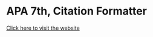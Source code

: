 # APA 7th, Citation Formatter

[Click here to visit the website](https://loldonut.github.io/apa7-formatter)
